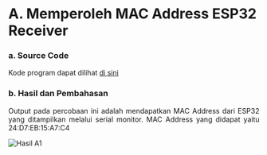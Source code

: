 # A. Memperoleh MAC Address ESP32 Receiver

### a. Source Code
Kode program dapat dilihat <a href="https://github.com/raolaay/SistemEmbedded/blob/master/Jobsheet%202.1/A.%20Mendapatkan_MAC_Address/Mendapatkan_MAC_Address.ino">di sini</a>

### b. Hasil dan Pembahasan
<p align="justify"> Output pada percobaan ini adalah mendapatkan MAC Address dari ESP32 yang ditampilkan melalui serial monitor. 
MAC Address yang didapat yaitu 24:D7:EB:15:A7:C4 </p>

![Hasil A1](https://github.com/raolaay/SistemEmbedded/assets/145360333/7903330f-dae5-4e91-b69d-3f977905bf4a)
